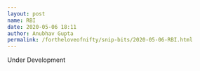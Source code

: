 ```yaml
---
layout: post
name: RBI 
date: 2020-05-06 18:11
author: Anubhav Gupta
permalink: /fortheloveofnifty/snip-bits/2020-05-06-RBI.html
---
```

Under Development

